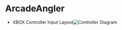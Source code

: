 # ArcadeAngler
- XBOX Controller Input Layout![Controller Diagram](http://www.team358.org/files/programming/ControlSystem2015-2019/images/XBoxControlMapping.jpg)
